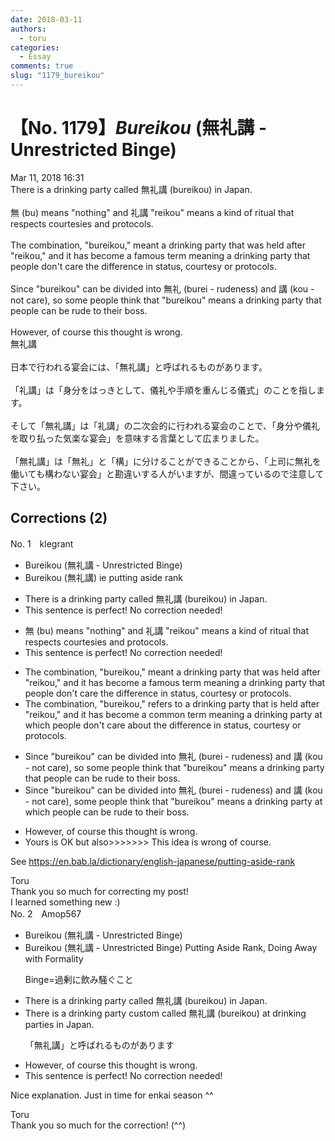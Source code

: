 ```yaml
---
date: 2018-03-11
authors:
  - toru
categories:
  - Essay
comments: true
slug: "1179_bureikou"
---
```


# 【No. 1179】<strong><em>Bureikou</em></strong> (無礼講 - Unrestricted Binge)
<div class="date">Mar 11, 2018 16:31</div>
<div id="post"><div id="body_show_ori">
There is a drinking party called 無礼講 (bureikou) in Japan.<br/><br/>無 (bu) means "nothing" and 礼講 "reikou" means a kind of ritual that respects courtesies and protocols.<br/><br/>The combination, "bureikou," meant a drinking party that was held after "reikou," and it has become a famous term meaning a drinking party that people don't care the difference in status, courtesy or protocols.<br/><br/>Since "bureikou" can be divided into 無礼 (burei - rudeness) and 講 (kou - not care), so some people think that "bureikou" means a drinking party that people can be rude to their boss.<br/><br/>However, of course this thought is wrong.
</div></div>

<!-- more -->

<div id="post_ja"><div id="body_show_mo">
無礼講<br/><br/>日本で行われる宴会には、「無礼講」と呼ばれるものがあります。<br/><br/>「礼講」は「身分をはっきとして、儀礼や手順を重んじる儀式」のことを指します。<br/><br/>そして「無礼講」は「礼講」の二次会的に行われる宴会のことで、「身分や儀礼を取り払った気楽な宴会」を意味する言葉として広まりました。<br/><br/>「無礼講」は「無礼」と「構」に分けることができることから、「上司に無礼を働いても構わない宴会」と勘違いする人がいますが、間違っているので注意して下さい。
</div></div>

## Corrections (2)
<div id="block"><div class="first_name"> No. 1　<span class="just_name">klegrant</span></div><div id="block2">
<ul class="correction_field">
<li class="incorrect">Bureikou (無礼講 - Unrestricted Binge)</li>
<li class="corrected correct">
Bureikou (無礼講) ie putting aside rank
</li>
</ul>
<ul class="correction_field">
<li class="incorrect">There is a drinking party called 無礼講 (bureikou) in Japan.</li>
<li class="corrected perfect">This sentence is perfect! No correction needed!</li>
</ul>
<ul class="correction_field">
<li class="incorrect">無 (bu) means "nothing" and 礼講 "reikou" means a kind of ritual that respects courtesies and protocols.</li>
<li class="corrected perfect">This sentence is perfect! No correction needed!</li>
</ul>
<ul class="correction_field">
<li class="incorrect">The combination, "bureikou," meant a drinking party that was held after "reikou," and it has become a famous term meaning a drinking party that people don't care the difference in status, courtesy or protocols.</li>
<li class="corrected correct">
The combination, "bureikou," refers to a drinking party that is held after "reikou," and it has become a common term meaning a drinking party at which people don't care about the difference in status, courtesy or protocols.
</li>
</ul>
<ul class="correction_field">
<li class="incorrect">Since "bureikou" can be divided into 無礼 (burei - rudeness) and 講 (kou - not care), so some people think that "bureikou" means a drinking party that people can be rude to their boss.</li>
<li class="corrected correct">
Since "bureikou" can be divided into 無礼 (burei - rudeness) and 講 (kou - not care), some people think that "bureikou" means a drinking party at which people can be rude to their boss.
</li>
</ul>
<ul class="correction_field">
<li class="incorrect">However, of course this thought is wrong.</li>
<li class="corrected correct">
Yours is OK but also&gt;&gt;&gt;&gt;&gt;&gt;&gt; This idea is wrong of course.
</li>
</ul>
<p class="comment_small">
 See
 <a href="https://en.bab.la/dictionary/english-japanese/putting-aside-rank" target="_blank">
  https://en.bab.la/dictionary/english-japanese/putting-aside-rank
 </a>
</p>

</div><div class="name"><span class="just_name">Toru</span><br>
Thank you so much for correcting my post!<br/>I learned something new :)
</div>
</div>
<div id="block"><div class="first_name"> No. 2　<span class="just_name">Amop567</span></div><div id="block2">
<ul class="correction_field">
<li class="incorrect">Bureikou (無礼講 - Unrestricted Binge)</li>
<li class="corrected correct">
Bureikou (無礼講 - <span class="sline"><span class="f_red">Unrestricted Binge</span></span>) <span class="f_blue">Putting Aside Rank, Doing Away with Formality</span>
<p class="correction_comment">Binge=過剰に飲み騒ぐこと</p>
</li>
</ul>
<ul class="correction_field">
<li class="incorrect">There is a drinking party called 無礼講 (bureikou) in Japan.</li>
<li class="corrected correct">
There is a <span class="sline"><span class="f_red">drinking party</span></span> <span class="f_blue">custom</span> called 無礼講 (bureikou) <span class="f_blue">at drinking parties in </span>Japan.
<p class="correction_comment">「無礼講」と呼ばれるものがあります</p>
</li>
</ul>
<ul class="correction_field">
<li class="incorrect">However, of course this thought is wrong.</li>
<li class="corrected perfect">This sentence is perfect! No correction needed!</li>
</ul>
<p class="comment_small">
 Nice explanation. Just in time for enkai season ^^
</p>

</div><div class="name"><span class="just_name">Toru</span><br>
Thank you so much for the correction! (^^)
</div>
</div>
